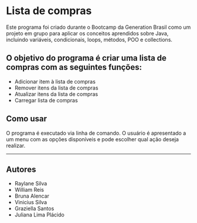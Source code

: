 <h1>Lista de compras</h1>

Este programa foi criado durante o Bootcamp da Generation Brasil como um projeto em grupo para aplicar os conceitos aprendidos sobre Java, incluindo variáveis, condicionais, loops, métodos, POO e collections.

<h2>O objetivo do programa é criar uma lista de compras com as seguintes funções:</h2>

<ul>
      <li>Adicionar item à lista de compras</li>
      <li>Remover itens da lista de compras</li>
      <li>Atualizar itens da lista de compras</li>
      <li>Carregar lista de compras</li>
</ul>

<h2>Como usar</h2>
O programa é executado via linha de comando. O usuário é apresentado a um menu com as opções disponíveis e pode escolher qual ação deseja realizar.

<hr>

<h2>Autores</h2>
<ul>
      <li>Raylane Silva</li>
      <li>William Reis</li>
      <li>Bruna Alencar</li>
      <li>Vinicius Silva</li>
      <li>Graziella Santos</li>
      <li>Juliana Lima Plácido</li>
</ul>
